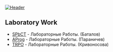 [![Header](https://github.com/AnatolySamoriansky/AnatolySamoriansky/blob/main/assets/bg.png)](https://twitch.tv/tw1stpl4y)

## Laboratory Work
- [SPbCT](https://github.com/AnatolySamoriansky/SPbCT_GlushnevAS) - Лабораторные Работы. (Баталов)
- [AProg](https://github.com/AnatolySamoriansky/AProg) - Лабораторные Работы. (Параничев)
- [TRPO](https://github.com/AnatoliyGlushnev/BlackBoxTesting) - Лабораторные Работы. (Кривоносова)
<!--
**AnatolySamoriansky/AnatolySamoriansky** is a ✨ _special_ ✨ repository because its `README.md` (this file) appears on your GitHub profile.

Here are some ideas to get you started:

- 🔭 I’m currently working on ...
- 🌱 I’m currently learning ...
- 👯 I’m looking to collaborate on ...
- 🤔 I’m looking for help with ...
- 💬 Ask me about ...
- 📫 How to reach me: ...
- 😄 Pronouns: ...
- ⚡ Fun fact: ...
-->
